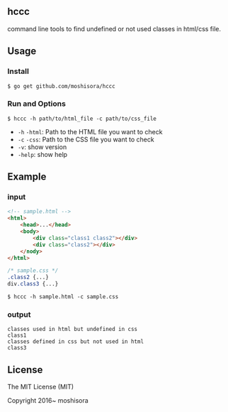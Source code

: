 ## hccc

command line tools to find undefined or not used classes in html/css file.

## Usage

### Install

```
$ go get github.com/moshisora/hccc
```

### Run and Options

```
$ hccc -h path/to/html_file -c path/to/css_file
```

* `-h` `-html`: Path to the HTML file you want to check
* `-c` `-css`: Path to the CSS file you want to check
* `-v`: show version
* `-help`: show help

## Example

### input

```html
<!-- sample.html -->
<html>
    <head>...</head>
    <body>
        <div class="class1 class2"></div>
        <div class="class2"></div>
    </nody>
</html>
```

```css
/* sample.css */
.class2 {...}
div.class3 {...}
```

```
$ hccc -h sample.html -c sample.css
```

### output

```
classes used in html but undefined in css
class1
classes defined in css but not used in html
class3
```

## License

The MIT License (MIT)

Copyright 2016~ moshisora
